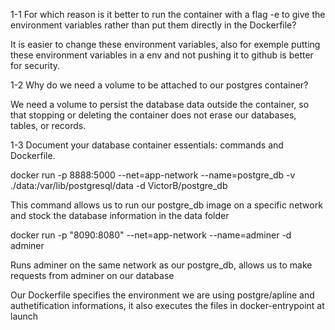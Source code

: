 1-1 For which reason is it better to run the container with a flag -e to give the environment variables rather than put them directly in the Dockerfile?

It is easier to change these environment variables, also for exemple putting these environment variables in a env and not pushing it to github is better for security.

1-2 Why do we need a volume to be attached to our postgres container?

We need a volume to persist the database data outside the container, so that stopping or deleting the container does not erase our databases, tables, or records.

1-3 Document your database container essentials: commands and Dockerfile.

docker run -p 8888:5000 --net=app-network --name=postgre_db -v ./data:/var/lib/postgresql/data -d VictorB/postgre_db

This command allows us to run our postgre_db image on a specific network and stock the database information in the data folder

docker run -p "8090:8080" --net=app-network --name=adminer -d adminer

Runs adminer on the same network as our postgre_db, allows us to make requests from adminer on our database

Our Dockerfile specifies the environment we are using postgre/apline and authetification informations, it also executes the files in docker-entrypoint at launch
